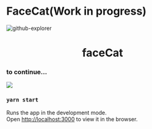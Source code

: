 # FaceCat(Work in progress)

![github-explorer](https://raw.githubusercontent.com/mouracamila/faceCat/master/assets/faceCat.gif)

<h1 align="center">
faceCat
</h1>

### to continue...

![](https://media.giphy.com/media/LmNwrBhejkK9EFP504/giphy.gif)

### `yarn start`

Runs the app in the development mode.<br />
Open [http://localhost:3000](http://localhost:3000) to view it in the browser.
